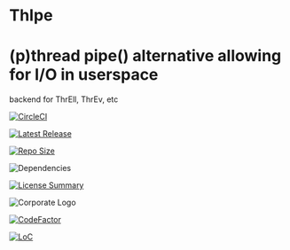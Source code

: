 # ThIpe
(p)thread pipe() alternative allowing for I/O in userspace
==========
backend for ThrEll, ThrEv, etc

[![CircleCI](https://img.shields.io/circleci/build/github/InnovAnon-Inc/ThIpe?color=%23FF1100&logo=InnovAnon%2C%20Inc.&logoColor=%23FF1133&style=plastic)](https://circleci.com/gh/InnovAnon-Inc/ThIpe)

[![Latest Release](https://img.shields.io/github/commits-since/InnovAnon-Inc/ThIpe/latest?color=%23FF1100&include_prereleases&logo=InnovAnon%2C%20Inc.&logoColor=%23FF1133&style=plastic)](https://github.com/InnovAnon-Inc/ThIpe/releases/latest)

[![Repo Size](https://img.shields.io/github/repo-size/InnovAnon-Inc/ThIpe?color=%23FF1100&logo=InnovAnon%2C%20Inc.&logoColor=%23FF1133&style=plastic)](https://github.com/InnovAnon-Inc/ThIpe)

![Dependencies](https://img.shields.io/librariesio/github/InnovAnon-Inc/ThIpe?color=%23FF1100&style=plastic)

[![License Summary](https://img.shields.io/github/license/InnovAnon-Inc/ThIpe?color=%23FF1100&label=Free%20Code%20for%20a%20Free%20World%21&logo=InnovAnon%2C%20Inc.&logoColor=%23FF1133&style=plastic)](https://tldrlegal.com/license/unlicense#summary)

![Corporate Logo](https://i.imgur.com/UD8y4Is.gif)

[![CodeFactor](https://www.codefactor.io/repository/github/InnovAnon-Inc/ThIpe/badge)](https://www.codefactor.io/repository/github/InnovAnon-Inc/ThIpe)

[![LoC](https://tokei.rs/b1/github/InnovAnon-Inc/ThIpe?category=code)](https://github.com/InnovAnon-Inc/ThIpe)

